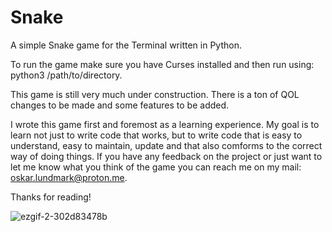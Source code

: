 # Snake
A simple Snake game for the Terminal written in Python.

To run the game make sure you have Curses installed and then run using: python3 /path/to/directory.

This game is still very much under construction. There is a ton of QOL changes to be made and some features to be added. 

I wrote this game first and foremost as a learning experience. My goal is to learn not just to write code that works, but to write code that is easy to understand, easy to maintain, update and that also comforms to the correct way of doing things. If you have any feedback on the project or just want to let me know what you think of the game you can reach me on my mail: oskar.lundmark@proton.me.

Thanks for reading!

![ezgif-2-302d83478b](https://user-images.githubusercontent.com/65873672/170875772-a1172307-e9a1-4122-9889-707f7d528978.gif)
